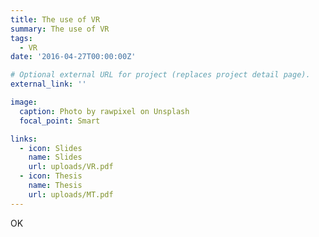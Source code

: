 ```yaml
---
title: The use of VR
summary: The use of VR
tags:
  - VR
date: '2016-04-27T00:00:00Z'

# Optional external URL for project (replaces project detail page).
external_link: ''

image:
  caption: Photo by rawpixel on Unsplash
  focal_point: Smart

links:
  - icon: Slides
    name: Slides
    url: uploads/VR.pdf
  - icon: Thesis
    name: Thesis
    url: uploads/MT.pdf
---
```


OK
